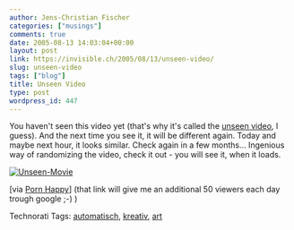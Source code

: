 ```yaml
---
author: Jens-Christian Fischer
categories: ["musings"]
comments: true
date: 2005-08-13 14:03:04+00:00
layout: post
link: https://invisible.ch/2005/08/13/unseen-video/
slug: unseen-video
tags: ["blog"]
title: Unseen Video
type: post
wordpress_id: 447
---
```



You haven't seen this video yet (that's why it's called the [unseen video](https://www.theunseenvideo.com/video/youmakemefeel.html), I guess). And the next time you see it, it will be different again. Today and maybe next hour, it looks similar. Check again in a few months... Ingenious way of randomizing the video, check it out - you will see it, when it loads.


[
![Unseen-Movie](/unseen-movie.jpg)](https://www.theunseenvideo.com/video/youmakemefeel.html)



[via [Porn Happy](https://pornhappy.blogspot.com/2005/08/unseen-video.html)] (that link will give me an additional 50 viewers each day trough google ;-) )





Technorati Tags: [automatisch](https://technorati.com/tag/automatisch), [kreativ](https://technorati.com/tag/kreativ), [art](https://technorati.com/tag/art)
